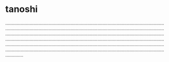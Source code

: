 # tanoshi
......................................................................................................................................................................................................................................................................................................................................................................................................................................................................................................................................................................................................................................................................................................................................................................................